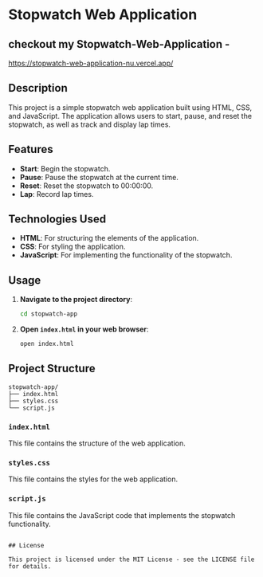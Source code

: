 # Stopwatch Web Application

## checkout my Stopwatch-Web-Application -
https://stopwatch-web-application-nu.vercel.app/

## Description

This project is a simple stopwatch web application built using HTML, CSS, and JavaScript. The application allows users to start, pause, and reset the stopwatch, as well as track and display lap times.

## Features

- **Start**: Begin the stopwatch.
- **Pause**: Pause the stopwatch at the current time.
- **Reset**: Reset the stopwatch to 00:00:00.
- **Lap**: Record lap times.

## Technologies Used

- **HTML**: For structuring the elements of the application.
- **CSS**: For styling the application.
- **JavaScript**: For implementing the functionality of the stopwatch.

## Usage

1. **Navigate to the project directory**:
    ```sh
    cd stopwatch-app
    ```
2. **Open `index.html` in your web browser**:
    ```sh
    open index.html
    ```

## Project Structure

```
stopwatch-app/
├── index.html
├── styles.css
└── script.js
```

### `index.html`

This file contains the structure of the web application.

### `styles.css`

This file contains the styles for the web application.

### `script.js`

This file contains the JavaScript code that implements the stopwatch functionality.

```

## License

This project is licensed under the MIT License - see the LICENSE file for details.

